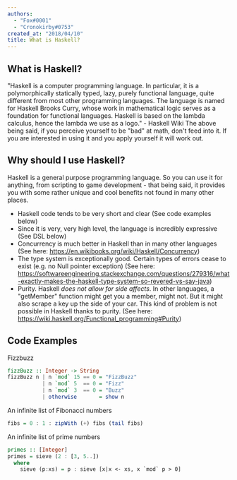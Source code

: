 ```yaml
---
authors:
  - "Fox#0001"
  - "Cronokirby#0753"
created_at: "2018/04/10"
title: What is Haskell?
---
```


## What is Haskell?

"Haskell is a computer programming language. In particular, it is a polymorphically statically typed, lazy, purely functional language, quite different from most other programming languages. The language is named for Haskell Brooks Curry, whose work in mathematical logic serves as a foundation for functional languages. Haskell is based on the lambda calculus, hence the lambda we use as a logo." - Haskell Wiki
The above being said, if you perceive yourself to be "bad" at math, don't feed into it. If you are interested in using it and you apply yourself it will work out.

## Why should I use Haskell?

Haskell is a general purpose programming language. So you can use it for anything, from scripting to game development - that being said, it provides you with some rather unique and cool benefits not found in many other places.

- Haskell code tends to be very short and clear (See code examples below)
- Since it is very, very high level, the language is incredibly expressive (See DSL below)
- Concurrency is much better in Haskell than in many other languages (See here: https://en.wikibooks.org/wiki/Haskell/Concurrency)
- The type system is exceptionally good. Certain types of errors cease to exist (e.g. no Null pointer exception) (See here: https://softwareengineering.stackexchange.com/questions/279316/what-exactly-makes-the-haskell-type-system-so-revered-vs-say-java)
- Purity. Haskell _does not allow for side affects_. In other languages, a "getMember" function might get you a member, might not. But it might also scrape a key up the side of your car. This kind of problem is not possible in Haskell thanks to purity. (See here: https://wiki.haskell.org/Functional_programming#Purity)

## Code Examples

Fizzbuzz

```hs
fizzBuzz :: Integer -> String
fizzBuzz n | n `mod` 15 == 0 = "FizzBuzz"
           | n `mod` 5  == 0 = "Fizz"
           | n `mod` 3  == 0 = "Buzz"
           | otherwise       = show n
```

An infinite list of Fibonacci numbers

```hs
fibs = 0 : 1 : zipWith (+) fibs (tail fibs)
```

An infinite list of prime numbers

```hs
primes :: [Integer]
primes = sieve (2 : [3, 5..])
  where
    sieve (p:xs) = p : sieve [x|x <- xs, x `mod` p > 0]
```
